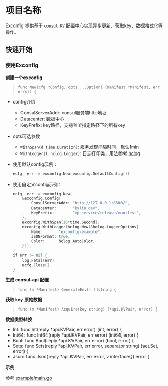 # 项目名称

Exconfig 提供基于 [`consul KV`](https://www.consul.io/api-docs/kv) 配置中心实现异步更新、获取key、数据格式化等操作。

## 快速开始

### 使用Exconfig

**创建一个exconfig**
> `func New(cfg *Config, opts ...Option) (manifest *Manifest, err error) {`

- config介绍
    - ConsulServerAddr: consul服务端http地址
    - Datacenter: 数据中心
    - KeyPrefix: key路径，支持监听指定路径下的所有key
- opts可选参数
    - `WithSpan(d time.Duration)`: 服务发现间隔时间，默认1min
    - `WithLogger(l hclog.Logger)`: 日志打印类，用法参考 [hclog](https://github.com/hashicorp/go-hclog)

- 使用默认config示例：
    ```go
    ecfg, err := exconfig.New(exconfig.DefaultConfig())
    ```

- 使用自定义config示例：
    ```go
	ecfg, err := exconfig.New(
		&exconfig.Config{
			ConsulServerAddr: "http://127.0.0.1:8500/",
			Datacenter:       "kylin_dev",
			KeyPrefix:        "mp_service/release/manifest",
		},
		exconfig.WithSpan(10*time.Second),
		exconfig.WithLogger(hclog.New(&hclog.LoggerOptions{
			Name:       "exconfig-example",
			JSONFormat: true,
			Color:      hclog.AutoColor,
		})),
	)
	if err != nil {
		log.Fatal(err)
		ecfg.Close()
	}
    ```

**生成 consul-api 配置**
> `func (m *Manifest) GenerateEnv() []string {`

**获取 key 原始数据**
> `func (m *Manifest) Acquire(key string) (*api.KVPair, error) {`

**数据类型转换**

- Int: func Int(reply *api.KVPair, err error) (int, error) {
- Int64: func Int64(reply *api.KVPair, err error) (int64, error) {
- Bool: func Bool(reply *api.KVPair, err error) (bool, error) {
- Sets: func Sets(reply *api.KVPair, err error, separator string) (set.Set, error) {
- Json: func Json(reply *api.KVPair, err error, v interface{}) error {

**示例**

参考 [example/main.go](example/main.go)
